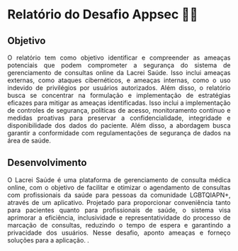 <!DOCTYPE html>
<html lang="en">

<head>
    <meta charset="UTF-8">
    <meta name="viewport" content="width=device-width, initial-scale=1.0">
</head>

<body>
    <div class="container">
        <h1>Relatório do Desafio Appsec 👩‍💻</h1>
        <h2>Objetivo</h2>
        <p style="text-align: justify;"> O relatório tem como objetivo identificar e compreender as ameaças potenciais que podem comprometer a segurança do sistema de gerenciamento de consultas online da Lacrei Saúde. Isso inclui ameaças externas, como ataques cibernéticos, e ameaças internas, como o uso indevido de privilégios por usuários autorizados. 
            Além disso, o relatório busca se concentrar na formulação e implementação de estratégias eficazes para mitigar as ameaças identificadas. Isso inclui a implementação de controles de segurança, políticas de acesso, monitoramento contínuo e medidas proativas para preservar a confidencialidade, integridade e disponibilidade dos dados do paciente. Além disso, a abordagem busca garantir a conformidade com regulamentações de segurança de dados na área de saúde.</p>
        <h2> Desenvolvimento </h2>
        <p style="text-align: justify;"> O Lacrei Saúde é uma plataforma de gerenciamento de consulta médica online, com o objetivo de facilitar e otimizar o agendamento de consultas com profissionais da saúde para pessoas da comunidade LGBTQIAPN+, através de um aplicativo. Projetado para proporcionar conveniência tanto para pacientes quanto para profissionais de saúde, o sistema visa aprimorar a eficiência, inclusividade e representatividade do processo de marcação de consultas, reduzindo o tempo de espera e garantindo a privacidade dos usuários. Nesse desafio, aponto ameaças e forneço soluções para a aplicação. </b>.</p>
    </div>
</body>

</html>

